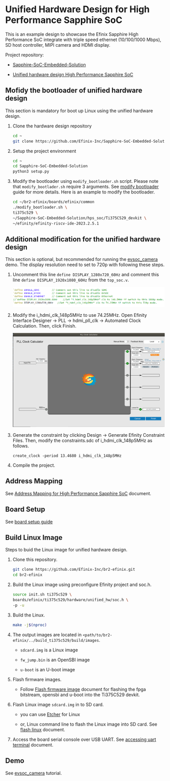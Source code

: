 # Unified Hardware Design for High Performance Sapphire SoC

This is an example design to showcase the Efinix Sapphire High Performance SoC integrate with triple speed ethernet (10/100/1000 Mbps), SD host controller, MIPI camera and HDMI display.

Project repository:

- [Sapphire-SoC-Embedded-Solution](https://github.com/Efinix-Inc/Sapphire-SoC-Embedded-Solution)

- [Unified hardware design High Performance Sapphire SoC](https://github.com/Efinix-Inc/Sapphire-SoC-Embedded-Solution/tree/main/hps_soc/Ti375C529_devkit)

## Mofidy the bootloader of unified hardware design

This section is mandatory for boot up Linux using the unified hardware design.

1. Clone the hardware design repository
   
   ```bash
   cd ~
   git clone https://github.com/Efinix-Inc/Sapphire-SoC-Embedded-Solution.git
   ```

2. Setup the project environment
   
   ```bash
   cd ~
   cd Sapphire-SoC-Embedded-Solution
   python3 setup.py
   ```

3. Modify the bootloader using `modify_bootloader.sh` script. Please note that `modify_bootlader.sh` require 3 arguments. See [modify bootloader](docs/modify_fpga_bootloader.md) guide for more details. Here is an example to modify the bootloader.
   
   ```bash
   cd ~/br2-efinix/boards/efinix/common
   ./modify_bootloader.sh \
   ti375c529 \
   ~/Sapphire-SoC-Embedded-Solution/hps_soc/Ti375C529_devkit \
   ~/efinity/efinity-riscv-ide-2023.2.5.1
   ```

## Additional modification for the unified hardware design

This section is optional, but recommended for running the [evsoc_camera](../../../../../package/evsoc_camera/README.md) demo. The display resolution need to set to 720p with following these steps.

1. Uncomment this line `define DISPLAY_1280x720_60Hz` and comment this line `define DISPLAY_1920x1080_60Hz` from the `top_soc.v`.
   
   ![](../../../../../docs/img/display_720p.jpg)

2. Modify the i_hdmi_clk_148p5MHz to use 74.25MHz. Open Efinity Interface Designer -> PLL -> hdmi_pll_clk -> Automated Clock Calculation. Then, click Finish.
   
   ![](../../../../../docs/img/pll_720p.jpg)

3. Generate the constraint by clicking Design -> Generate Efinity Constraint Files. Then, modify the constraints.sdc of i_hdmi_clk_148p5MHz as follows.
   
   ```
   create_clock -period 13.4680 i_hdmi_clk_148p5MHz
   ```

4. Compile the project.

## Address Mapping

See [Address Mapping for High Performance Sapphire SoC](https://github.com/Efinix-Inc/Sapphire-SoC-Embedded-Solution/blob/main/docs/soc/addr_mapping_soc.md) document.

## Board Setup

See [board setup guide](https://github.com/Efinix-Inc/Sapphire-SoC-Embedded-Solution/blob/main/docs/hardware/setup_devkit_Ti375C529.md)

## Build Linux Image

Steps to buid the Linux image for unified hardware design.

1. Clone this repository.
   
   ```bash
   git clone https://github.com/Efinix-Inc/br2-efinix.git
   cd br2-efinix
   ```

2. Build the Linux image using preconfigure Efinity project and soc.h.
   
   ```bash
   source init.sh ti375c529 \
   boards/efinix/ti375c529/hardware/unified_hw/soc.h \
   -p -u
   ```

3. Build the Linux.
   
   ```bash
   make -j$(nproc)
   ```

4. The output images are located in `<path/to/br2-efinix/../build_ti375c529/build/images`.
   
   - `sdcard.img` is a Linux image
   
   - `fw_jump.bin` is an OpenSBI image
   
   - `u-boot` is an U-boot image

5. Flash firmware images.
   
   - Follow [Flash firmware image](docs/flash_firmware_image.md) document for flashing the fpga bitstream, opensbi and u-boot into the Ti375C529 devkit.

6. Flash Linux image `sdcard.img` in to SD card.
   
   - you can use [Etcher](https://www.balena.io/etcher/) for Linux
   
   - or, Linux command line to flash the Linux image into SD card. See [flash linux](docs/flash_linux.md) document.

7. Access the board serial console over USB UART. See [accessing uart terminal](docs/accessing_uart_terminal.md) document.

## Demo

See [evsoc_camera](../../../../../package/evsoc_camera/README.md) tutorial.
